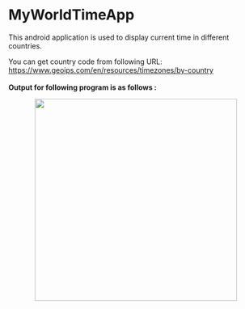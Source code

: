 # MyWorldTimeApp
This android application is used to display current time in different countries.

You can get country code from following URL:
https://www.geoips.com/en/resources/timezones/by-country<br><br>
<b>Output for following program is as follows :</b>
<div align="center">
    <img src="https://user-images.githubusercontent.com/35371687/46993366-79fa1980-d12c-11e8-9efb-81674d87d25d.png" width="400px"</img> 
</div>


